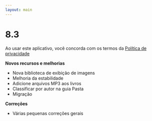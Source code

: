 ```yaml
---
layout: main
---
```


# 8.3

Ao usar este aplicativo, você concorda com os termos da [Política de privacidade](/wiki/PrivacyPolicy/pt)

**Novos recursos e melhorias**

* Nova biblioteca de exibição de imagens
* Melhoria da estabilidade
* Adicione arquivos MP3 aos livros
* Classificar por autor na guia Pasta
* Migração

**Correções**
* Várias pequenas correções gerais
